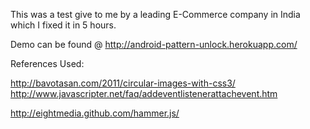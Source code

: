 This was a test give to me by a leading E-Commerce company in India which I fixed it in 5 hours.

Demo can be found @ http://android-pattern-unlock.herokuapp.com/

References Used:

http://bavotasan.com/2011/circular-images-with-css3/
http://www.javascripter.net/faq/addeventlistenerattachevent.htm

http://eightmedia.github.com/hammer.js/